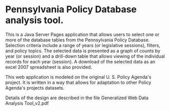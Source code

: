 # Pennsylvania Policy Database analysis tool.

This is a Java Server Pages application that allows users to select one or more
of the database tables from the Pennsylvania Policy Database.  Selection criteria
include a range of years (or legislative sessions), filters, and policy topics.
The selected data is presented as a graph of counts by year (or session) and
a drill-down table that allows viewing of the individual records for each year
(session). A download of the selected data as an excel 2007 spreadsheet is also
provided.

This web application is modeled on the original U. S. Policy Agenda's project. It
is written in a way that allows for adaptation to other Policy Agenda's projects
datasets.

Details of the design are described in the file Generalized Web Data Analysis Tool_v2.pdf

